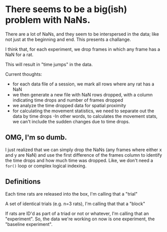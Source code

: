 # There seems to be a big(ish) problem with NaNs.

There are a lot of NaNs, and they seem to be interspersed in the data; like not just at the beginning and end. This presents a challange.

I think that, for each experiment, we drop frames in which any frame has a NaN for a rat.

This will result in "time jumps" in the data.

Current thoughts:
- for each data file of a session, we mark all rows where any rat has a NaN
- we then generate a new file with NaN rows dropped, with a column indicating time drops and number of frames dropped
- we analyze the time dropped data for spatial proximity
- for calculating the movement statistics, we need to separate out the data by time drops
-In other words, to calculates the movement stats, we can't include the sudden changes due to time drops. 

## OMG, I'm so dumb.

I just realized that we can simply drop the NaNs (any frames where either x and y are NaN) and use the first difference of the frames column to identify the time drops and how much time was dropped. Like, we don't need a `for()` loop or complex logical indexing.

## Definitions

Each time rats are released into the box, I'm calling that a "trial"

A set of identical trials (e.g. n=3 rats), I'm calling that that a "block"

If rats are ID'd as part of a triad or not or whatever, I'm calling that an "experiment". So, the data we're working on now is one experiment, the "baseline experiment".
